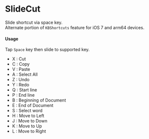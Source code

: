 SlideCut
========

Slide shortcut via space key.    
Alternate portion of `KBShortcuts` feature for iOS 7 and arm64 devices.

#### Usage
Tap `Space` key then slide to supported key.

* X : Cut
* C : Copy
* V : Paste
* A : Select All
* Z : Undo
* Y : Redo
* Q : Start line
* P : End line
* B : Beginning of Document
* E : End of Document
* S : Select word
* H : Move to Left
* J : Move to Down
* K : Move to Up
* L : Move to Right

